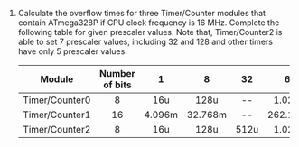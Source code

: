 1. Calculate the overflow times for three Timer/Counter modules that contain ATmega328P if CPU clock frequency is 16&nbsp;MHz. Complete the following table for given prescaler values. Note that, Timer/Counter2 is able to set 7 prescaler values, including 32 and 128 and other timers have only 5 prescaler values.

   | **Module** | **Number of bits** | **1** | **8** | **32** | **64** | **128** | **256** | **1024** |
   | :-: | :-: | :-: | :-: | :-: | :-: | :-: | :-: | :-: |
   | Timer/Counter0 | 8  | 16u | 128u | -- | 1.024m | -- | 4.096m | 16.384m |
   | Timer/Counter1 | 16 |  4.096m  |  32.768m  | -- | 262.144m | -- | 1.048576 | 4.194304 |
   | Timer/Counter2 | 8  |  16u  |  128u  |  512u  |  1.024m  |  2.048m  |  4.096m  |  16.384m  |
